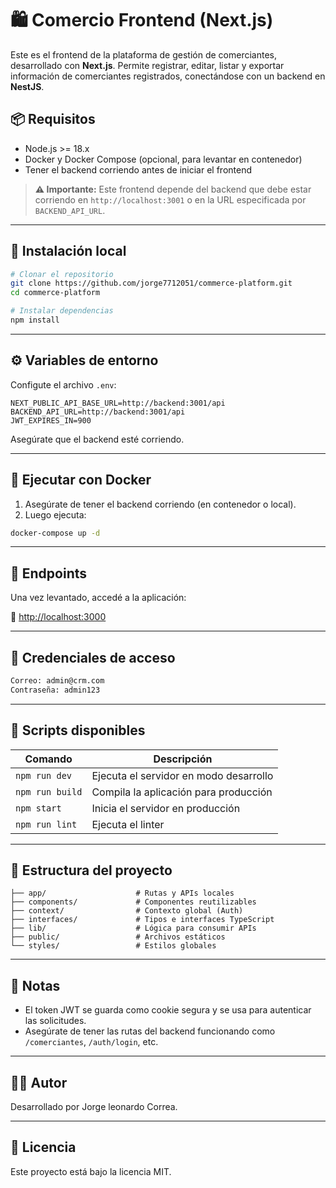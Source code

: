 # 🛍️ Comercio Frontend (Next.js)

Este es el frontend de la plataforma de gestión de comerciantes, desarrollado con **Next.js**. Permite registrar, editar, listar y exportar información de comerciantes registrados, conectándose con un backend en **NestJS**.

## 📦 Requisitos

- Node.js >= 18.x
- Docker y Docker Compose (opcional, para levantar en contenedor)
- Tener el backend corriendo antes de iniciar el frontend

> **⚠️ Importante:** Este frontend depende del backend que debe estar corriendo en `http://localhost:3001` o en la URL especificada por `BACKEND_API_URL`.

---

## 🚀 Instalación local

```bash
# Clonar el repositorio
git clone https://github.com/jorge7712051/commerce-platform.git
cd commerce-platform

# Instalar dependencias
npm install
```

---

## ⚙️ Variables de entorno

Configute el archivo `.env`:

```env
NEXT_PUBLIC_API_BASE_URL=http://backend:3001/api
BACKEND_API_URL=http://backend:3001/api
JWT_EXPIRES_IN=900
```

Asegúrate que el backend esté corriendo.

---

## 🐳 Ejecutar con Docker

1. Asegúrate de tener el backend corriendo (en contenedor o local).
2. Luego ejecuta:

```bash
docker-compose up -d
```

---
## 🧪 Endpoints

Una vez levantado, accedé a la aplicación:

📘 [http://localhost:3000](http://localhost:3000)

---

## 🧪 Credenciales de acceso

```bash
Correo: admin@crm.com
Contraseña: admin123
```

---

## 🔧 Scripts disponibles

| Comando         | Descripción                            |
| --------------- | -------------------------------------- |
| `npm run dev`   | Ejecuta el servidor en modo desarrollo |
| `npm run build` | Compila la aplicación para producción  |
| `npm start`     | Inicia el servidor en producción       |
| `npm run lint`  | Ejecuta el linter                      |

---

## 📁 Estructura del proyecto

```
├── app/                    # Rutas y APIs locales
├── components/             # Componentes reutilizables
├── context/                # Contexto global (Auth)
├── interfaces/             # Tipos e interfaces TypeScript
├── lib/                    # Lógica para consumir APIs
├── public/                 # Archivos estáticos
└── styles/                 # Estilos globales
```

---

## 📌 Notas

- El token JWT se guarda como cookie segura y se usa para autenticar las solicitudes.
- Asegúrate de tener las rutas del backend funcionando como `/comerciantes`, `/auth/login`, etc.

---

## 👨‍⚕️ Autor

Desarrollado por Jorge leonardo Correa.

---

## 📝 Licencia

Este proyecto está bajo la licencia MIT.
